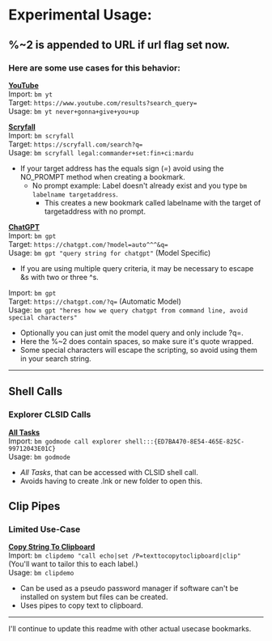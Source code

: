 # Experimental Usage:

## %~2 is appended to URL if url flag set now.

### Here are some use cases for this behavior:

<ins>**YouTube**</ins>  
Import: `bm yt`  
Target: `https://www.youtube.com/results?search_query=`  
Usage: `bm yt never+gonna+give+you+up`  

<ins>**Scryfall**</ins>  
Import: `bm scryfall`  
Target: `https://scryfall.com/search?q=`  
Usage: `bm scryfall legal:commander+set:fin+ci:mardu`

* If your target address has the equals sign (*=*) avoid using the NO_PROMPT method when creating a bookmark.
  * No prompt example: Label doesn't already exist and you type `bm labelname targetaddress`.
    * This creates a new bookmark called labelname with the target of targetaddress with no prompt.

<ins>**ChatGPT**</ins>  
Import: `bm gpt`  
Target: `https://chatgpt.com/?model=auto^^^&q=`  
Usage: `bm gpt "query string for chatgpt"` (Model Specific)  
  
* If you are using multiple query criteria, it may be necessary to escape &s with two or three ^s.  
  
Import: `bm gpt`  
Target: `https://chatgpt.com/?q=` (Automatic Model)  
Usage: `bm gpt "heres how we query chatgpt from command line, avoid special characters"`  
  
* Optionally you can just omit the model query and only include ?q=.  
* Here the %~2 does contain spaces, so make sure it's quote wrapped.  
* Some special characters will escape the scripting, so avoid using them in your search string.  
  
---
  
## Shell Calls  
### Explorer CLSID Calls
<ins>**All Tasks**</ins>  
Import: `bm godmode call explorer shell:::{ED7BA470-8E54-465E-825C-99712043E01C}`  
Usage: `bm godmode`  
  
* *All Tasks*, that can be accessed with CLSID shell call.  
* Avoids having to create .lnk or new folder to open this.  
  
## Clip Pipes  
  
### Limited Use-Case  

<ins>**Copy String To Clipboard**</ins>  
Import: `bm clipdemo "call echo|set /P=texttocopytoclipboard|clip"` (You'll want to tailor this to each label.)  
Usage: `bm clipdemo`  
  
* Can be used as a pseudo password manager if software can't be installed on system but files can be created.  
* Uses pipes to copy text to clipboard.  

---

I'll continue to update this readme with other actual usecase bookmarks.
